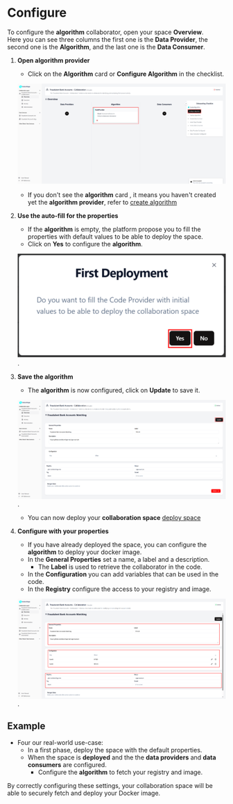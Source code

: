 # Configure

To configure the **algorithm** collaborator, open your space **Overview**.  
Here you can see three columns the first one is the **Data Provider**, the second one is the **Algorithm**, and the last one is the **Data Consumer**.

1. **Open algorithm provider**

   - Click on the **Algorithm** card or **Configure Algorithm** in the checklist.

   ![screenshot of space dashboard](img/06_space_algo_created.png)

   - If you don't see the **algorithm** card , it means you haven't created yet the **algorithm provider**, refer to [create algorithm](/docs/user-manual/collaboration-space-owner/invite-collaborator/create-invite)

2. **Use the auto-fill for the properties**

   - If the **algorithm** is empty, the platform propose you to fill the properties with default values to be able to deploy the space.
   - Click on **Yes** to configure the **algorithm**.

   ![screenshot of auto-fill algorithm](img/07_configure_algo_default_values_message.png).

3. **Save the algorithm**

   - The **algorithm** is now configured, click on **Update** to save it.

   ![screenshot of filled algorithm](img/09__no_env_space_algo_configured.png).

   - You can now deploy your **collaboration space** [deploy space](/docs/user-manual/collaboration-space-owner/deploy-space)

4. **Configure with your properties**

   - If you have already deployed the space, you can configure the **algorithm** to deploy your docker image.
   - In the **General Properties** set a name, a label and a description.
     - The **Label** is used to retrieve the collaborator in the code.
   - In the **Configuration** you can add variables that can be used in the code.
   - In the **Registry** configure the access to your registry and image.

   ![screenshot of filled algorithm](img/09_space_algo_configured.png).

## Example

- Four our real-world use-case:
  - In a first phase, deploy the space with the default properties.
  - When the space is **deployed** and the the **data providers** and **data consumers** are configured.
    - Configure the **algorithm** to fetch your registry and image.

By correctly configuring these settings, your collaboration space will be able to securely fetch and deploy your Docker image.
